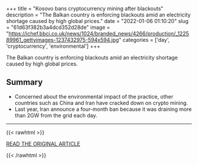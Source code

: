 +++
title = "Kosovo bans cryptocurrency mining after blackouts"
description = "The Balkan country is enforcing blackouts amid an electricity shortage caused by high global prices."
date = "2022-01-06 01:10:20"
slug = "61d63f382b3a4dcd352d28de"
image = "https://ichef.bbci.co.uk/news/1024/branded_news/4266/production/_122589961_gettyimages-1237432975-594x594.jpg"
categories = ['day', 'cryptocurrency', 'environmental']
+++

The Balkan country is enforcing blackouts amid an electricity shortage caused by high global prices.

## Summary

- Concerned about the environmental impact of the practice, other countries such as China and Iran have cracked down on crypto mining.
- Last year, Iran announce a four-month ban because it was draining more than 2GW from the grid each day.

---

{{< rawhtml >}}
  <p class="article-category">
    <a target="_blank" href="https://www.bbc.com/news/world-europe-59879760">READ THE ORIGINAL ARTICLE</a>
  </p>
{{< /rawhtml >}}
